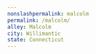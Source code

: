 ```yaml
---
﻿nonslashpermalink: malcolm
permalink: /malcolm/
alley: Malcolm
city: Willimantic
state: Connecticut
---
```

